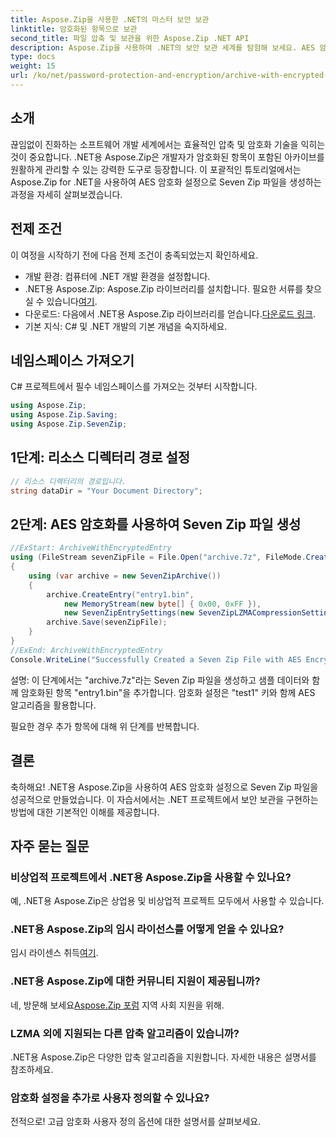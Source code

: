 ```yaml
---
title: Aspose.Zip을 사용한 .NET의 마스터 보안 보관
linktitle: 암호화된 항목으로 보관
second_title: 파일 압축 및 보관을 위한 Aspose.Zip .NET API
description: Aspose.Zip을 사용하여 .NET의 보안 보관 세계를 탐험해 보세요. AES 암호화를 사용하여 손쉽게 Seven Zip 파일을 생성하세요. 지금 바로 개발 능력을 강화해보세요!
type: docs
weight: 15
url: /ko/net/password-protection-and-encryption/archive-with-encrypted-entry/
---
```


## 소개

끊임없이 진화하는 소프트웨어 개발 세계에서는 효율적인 압축 및 암호화 기술을 익히는 것이 중요합니다. .NET용 Aspose.Zip은 개발자가 암호화된 항목이 포함된 아카이브를 원활하게 관리할 수 있는 강력한 도구로 등장합니다. 이 포괄적인 튜토리얼에서는 Aspose.Zip for .NET을 사용하여 AES 암호화 설정으로 Seven Zip 파일을 생성하는 과정을 자세히 살펴보겠습니다.

## 전제 조건

이 여정을 시작하기 전에 다음 전제 조건이 충족되었는지 확인하세요.

- 개발 환경: 컴퓨터에 .NET 개발 환경을 설정합니다.
-  .NET용 Aspose.Zip: Aspose.Zip 라이브러리를 설치합니다. 필요한 서류를 찾으실 수 있습니다[여기](https://reference.aspose.com/zip/net/).
-  다운로드: 다음에서 .NET용 Aspose.Zip 라이브러리를 얻습니다.[다운로드 링크](https://releases.aspose.com/zip/net/).
- 기본 지식: C# 및 .NET 개발의 기본 개념을 숙지하세요.

## 네임스페이스 가져오기

C# 프로젝트에서 필수 네임스페이스를 가져오는 것부터 시작합니다.

```csharp
using Aspose.Zip;
using Aspose.Zip.Saving;
using Aspose.Zip.SevenZip;
```

## 1단계: 리소스 디렉터리 경로 설정

```csharp
// 리소스 디렉터리의 경로입니다.
string dataDir = "Your Document Directory";
```

## 2단계: AES 암호화를 사용하여 Seven Zip 파일 생성

```csharp
//ExStart: ArchiveWithEncryptedEntry
using (FileStream sevenZipFile = File.Open("archive.7z", FileMode.Create))
{
    using (var archive = new SevenZipArchive())
    {
        archive.CreateEntry("entry1.bin", 
            new MemoryStream(new byte[] { 0x00, 0xFF }), 
            new SevenZipEntrySettings(new SevenZipLZMACompressionSettings(), new SevenZipAESEncryptionSettings("test1")));
        archive.Save(sevenZipFile);
    }
}
//ExEnd: ArchiveWithEncryptedEntry
Console.WriteLine("Successfully Created a Seven Zip File with AES Encryption Settings");
```

설명: 이 단계에서는 "archive.7z"라는 Seven Zip 파일을 생성하고 샘플 데이터와 함께 암호화된 항목 "entry1.bin"을 추가합니다. 암호화 설정은 "test1" 키와 함께 AES 알고리즘을 활용합니다.

필요한 경우 추가 항목에 대해 위 단계를 반복합니다.

## 결론

축하해요! .NET용 Aspose.Zip을 사용하여 AES 암호화 설정으로 Seven Zip 파일을 성공적으로 만들었습니다. 이 자습서에서는 .NET 프로젝트에서 보안 보관을 구현하는 방법에 대한 기본적인 이해를 제공합니다.

## 자주 묻는 질문

### 비상업적 프로젝트에서 .NET용 Aspose.Zip을 사용할 수 있나요?
예, .NET용 Aspose.Zip은 상업용 및 비상업적 프로젝트 모두에서 사용할 수 있습니다.

### .NET용 Aspose.Zip의 임시 라이선스를 어떻게 얻을 수 있나요?
 임시 라이센스 취득[여기](https://purchase.aspose.com/temporary-license/).

### .NET용 Aspose.Zip에 대한 커뮤니티 지원이 제공됩니까?
 네, 방문해 보세요[Aspose.Zip 포럼](https://forum.aspose.com/c/zip/37) 지역 사회 지원을 위해.

### LZMA 외에 지원되는 다른 압축 알고리즘이 있습니까?
.NET용 Aspose.Zip은 다양한 압축 알고리즘을 지원합니다. 자세한 내용은 설명서를 참조하세요.

### 암호화 설정을 추가로 사용자 정의할 수 있나요?
전적으로! 고급 암호화 사용자 정의 옵션에 대한 설명서를 살펴보세요.

